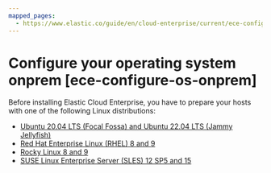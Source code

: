 ```yaml
---
mapped_pages:
  - https://www.elastic.co/guide/en/cloud-enterprise/current/ece-configure-os-onprem.html
---
```


# Configure your operating system onprem [ece-configure-os-onprem]

Before installing Elastic Cloud Enterprise, you have to prepare your hosts with one of the following Linux distributions:

* [Ubuntu 20.04 LTS (Focal Fossa) and Ubuntu 22.04 LTS (Jammy Jellyfish)](configure-host-ubuntu-onprem.md)
* [Red Hat Enterprise Linux (RHEL) 8 and 9](configure-host-rhel-onprem.md)
* [Rocky Linux 8 and 9](configure-host-rhel-onprem.md)
* [SUSE Linux Enterprise Server (SLES) 12 SP5 and 15](configure-host-suse-onprem.md)




